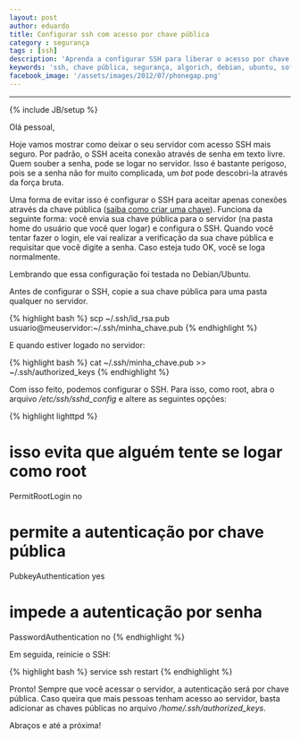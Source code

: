 ```yaml
---
layout: post
author: eduardo
title: Configurar ssh com acesso por chave pública
category : segurança
tags : [ssh]
description: 'Aprenda a configurar SSH para liberar o acesso por chave pública.'
keywords: 'ssh, chave pública, segurança, algorich, debian, ubuntu, software, desenvolvimento, chave, pública'
facebook_image: '/assets/images/2012/07/phonegap.png'
---
```

---
{% include JB/setup %}

Olá pessoal,

Hoje vamos mostrar como deixar o seu servidor com acesso SSH mais seguro. Por padrão, o SSH aceita conexão através de senha em texto livre. Quem souber a senha, pode se logar no servidor. Isso é bastante perigoso, pois se a senha não for muito complicada, um *bot* pode descobri-la através da força bruta.

Uma forma de evitar isso é configurar o SSH para aceitar apenas conexões através da chave pública (<a title="Como criar chave SSH" href="http://en.wikipedia.org/wiki/Ssh-keygen" target="_blank">saiba como criar uma chave</a>). Funciona da seguinte forma: você envia sua chave pública para o servidor (na pasta home do usuário que você quer logar) e configura o SSH. Quando você tentar fazer o login, ele vai realizar a verificação da sua chave pública e requisitar que você digite a senha. Caso esteja tudo OK, você se loga normalmente.

Lembrando que essa configuração foi testada no Debian/Ubuntu.

Antes de configurar o SSH, copie a sua chave pública para uma pasta qualquer no servidor.

{% highlight bash %}
scp ~/.ssh/id_rsa.pub usuario@meuservidor:~/.ssh/minha_chave.pub
{% endhighlight %}

E quando estiver logado no servidor:

{% highlight bash %}
cat ~/.ssh/minha_chave.pub >> ~/.ssh/authorized_keys
{% endhighlight %}

Com isso feito, podemos configurar o SSH. Para isso, como root, abra o arquivo */etc/ssh/sshd_config* e altere as seguintes opções:

{% highlight lighttpd %}
# isso evita que alguém tente se logar como root
PermitRootLogin no
# permite a autenticação por chave pública
PubkeyAuthentication yes
# impede a autenticação por senha
PasswordAuthentication no
{% endhighlight %}

Em seguida, reinicie o SSH:

{% highlight bash %}
service ssh restart
{% endhighlight %}

Pronto! Sempre que você acessar o servidor, a autenticação será por chave pública. Caso queira que mais pessoas tenham acesso ao servidor, basta adicionar as chaves públicas no arquivo */home/.ssh/authorized_keys*.

Abraços e até a próxima!
